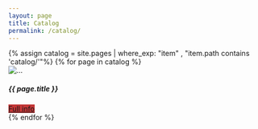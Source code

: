 ```yaml
---
layout: page
title: Catalog
permalink: /catalog/
---
```


<div class="row">
    {% assign catalog = site.pages | where_exp: "item" , "item.path contains 'catalog/'"%}
    {% for page in catalog %}
        <div class="col col-12 col-md-6 col-lg-4 mt-4">
            <div class="card rounded-0">
                <img src="{{ site.baseurl }}{{ page.img }}" class="card-img-top" alt="...">
                <div class="card-body">
                <h5 class="card-title">{{ page.title }}</h5>
                <a href="{{ site.baseurl }}{{ page.url }}" class="btn rounded-0 w-100" style="background-color: rgb(195, 54, 54);" data-bs-theme="dark">Full info</a>
                </div>
            </div>
        </div>
    {% endfor %}
</div>
